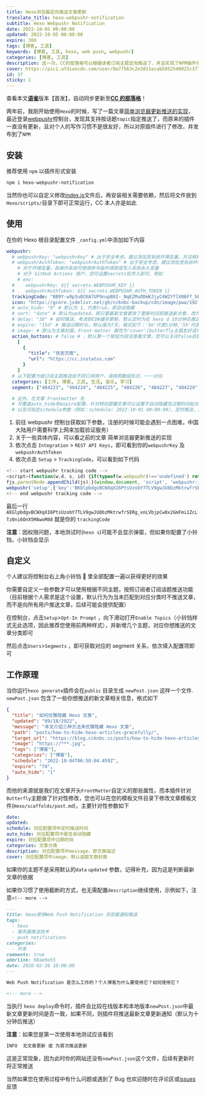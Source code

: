 ```yaml
---
title: Hexo浏览器定向推送文章更新
translate_title: hexo-webpushr-notification
subtitle: Hexo Webpushr Notification
date: 2022-10-05 00:00:00
updated: 2022-10-05 00:00:00
expire: 30d
tags: [博客, 工具]
keywords: [博客, 工具, hexo, web push, webpushr]
categories: [博客, 工具]
description: 这一次，CC的部落格可以根据读者订阅主题定向推送了，并且实现了NPM插件化
cover: https://pic1.afdiancdn.com/user/8a7f563c2e3811ecab5852540025c377/common/d2a947d48815ed24936a919873b97841_w1366_h768_s31.png
id: 37
sticky: 1
---
```


查看本文[**语雀**](https://www.yuque.com/ccknbc/blog/37)版本【首发】，自动同步更新至[**CC 的部落格**](https://blog.ccknbc.cc/posts/hexo-webpushr-notification)！

两年前，我刚开始使用`Hexo`的时候，写了一篇文章[简单浏览器更新推送的实现](https://blog.ccknbc.cc/posts/implementation-of-simple-browser-update-push/)，最近登录[webpushr](https://www.webpushr.com/)控制台，发现其支持按话题`topic`指定推送了，而原来的插件一直没有更新，且对个人的写作习惯不是很友好，所以对原插件进行了修改，并发布到了`NPM`

## 安装

推荐使用 `npm` 以插件形式安装

```bash
npm i hexo-webpushr-notification
```

当然你也可以自定义修改[index.js](https://github.com/Rock-Candy-Tea/hexo-webpushr-notification/blob/main/index.js)文件后，再安装相关需要依赖，然后将文件放到`Hexo/scripts/`目录下即可正常运行，CC 本人亦是如此

## 使用

在你的 Hexo 根目录配置文件 `_config.yml`中添加如下内容

```yaml
webpushr:
  # webpushrKey: "webpushrKey" # 出于安全考虑，建议添加至系统环境变量，并注释掉此处配置
  # webpushrAuthToken: "webpushrAuthToken" # 出于安全考虑，建议添加至系统环境变量，并注释掉此处配置
	# 对于环境变量，各操作系统可使用命令临时调用或写入系统永久变量
	# 对于 GitHub Actions 用户，您可设置secrets后传入即可，例如
	# env:
  #    webpushrKey: ${{ secrets.WEBPUSHR_KEY }}
  #    webpushrAuthToken: ${{ secrets.WEBPUSHR_AUTH_TOKEN }}
  trackingCode: "BB9Y-w9p3u0CKA7UP9nupB6I-_NqE2MuODmKJjyC4W2YflX06Ff_hEhrNJfonrut5l6gCa28gC83q2OII7Qv-oA"
  icon: "https://gcore.jsdelivr.net/gh/ccknbc-backup/cdn/image/pwa/192.png" # 必须为192*192 png图片
  # auto_hide: "0" # 默认为 1，代表true，即自动隐藏
  # sort: "date" # 默认为updated，即只要最新文章更改了更新时间即推送新文章，改为date即发布时间
  # delay: "30" # 延时推送，考虑到CDN缓存更新，默认定时为在 hexo d 10分钟后推送，单位为分钟（最短时间为5min）
  # expire: "15d" # 推送过期时长，默认值为7天，格式如下：'5m'代表5分钟,'5h'代表5小时, '5d'代表5天.
  # image: # 默认为文章封面，Front-matter 属性为'cover'(butterfly主题友好选项)，如果您没有定义默认封面或此属性，请在这里设置默认image
  action_buttons: # false # ，默认第一个按钮为前往查看文章，您可以关闭false后替换第二个按钮相关属性，因参数需求限制（本人太菜）否则将显示两个前往查看按钮
    [
      {
        "title": "状态页面",
        "url": "https://cc.instatus.com"
      }
    ]
  # 以下配置为按订阅主题推送给不同订阅用户，请按照数组形式，一一对应
  categories: [工作, 博客, 工具, 生活, 音乐, 学习]
  segment: ["484223", "484224", "484225", "484226", "484227", "484229"]

  # 此外，在文章 Frontmatter 处
  # 可覆盖auto_hide和expire配置，针对特别提醒文章可以设置不自动隐藏及过期时间延长等操作
  # 以及可指定schedule参数（例如：schedule: 2022-10-01 00:00:00），定时推送，而非延时发送
```

1. 前往 webpushr 控制台获取如下参数，注册的时候可能会遇到一点困难，中国大陆用户需要科学上网来加载验证服务）
2. 关于一些具体内容，可以看之前的文章 简单浏览器更新推送的实现
3. 依次点击 `Integration` > `REST API Keys`，即可看到你的`webpushrKey` 及 `webpushrAuthToken`
4. 依次点击 `Setup` > `TrackingCode`，可以看到如下代码

```javascript
<!-- start webpushr tracking code -->
<script>(function(w,d, s, id) {if(typeof(w.webpushr)!=='undefined') return;w.webpushr=w.webpushr||function(){(w.webpushr.q=w.webpushr.q||[]).push(arguments)};var js, fjs = d.getElementsByTagName(s)[0];js = d.createElement(s); js.id = id;js.async=1;js.src = "https://cdn.webpushr.com/app.min.js";
fjs.parentNode.appendChild(js);}(window,document, 'script', 'webpushr-jssdk'));
webpushr('setup',{'key':'BKOlpbdgvBCWXqXI6PtsUzobY7TLV9gwJU8bzMktrwfrSERg_xnLvbjpdw8x2GmFmi1ZcLTz0ni6OnX5MAwoM58' });</script>
<!-- end webpushr tracking code -->
```

最后一行`AEGlpbdgvBCWXqXI6PtsUzobY7TLV9gwJU8bzMktrwfrSERg_xnLVbjpCw8x2GmFmi1ZcLTz0ni6OnX5MAwoM88` 就是你的 `trackingCode`

**注意**：因权限问题，本地测试时(`hexo s`)可能不会显示弹窗，但如果你配置了小铃铛，小铃铛会显示

## 自定义

个人建议将控制台右上角小铃铛 🔔 里全部配置一遍以获得更好的效果

你需要自定义一些参数才可以使用根据不同主题，按照订阅者订阅话题推送功能（目前根据个人需求是这个设置，默认行为为当未匹配到对应分类时不推送文章，而不是向所有用户推送文章，后续可能会提供配置）

在控制台，点击`Setup`>`Opt-In Prompt` ，向下滑动打开`Enable Topics`（小铃铛样式无此选项，因此推荐您使用前两种样式），并新增几个主题，对应你想推送的文章分类即可

然后点击`Users`>`Segments` ，即可获取对应的 segment 关系，依次填入配置项即可

## 工作原理

当你运行`hexo generate`插件会在`public` 目录生成 `newPost.json` 这样一个文件. `newPost.json` 包含了一些你想推送的新文章相关信息，格式如下

```json
{
  "title": "如何优雅隐藏 Hexo 文章",
  "updated": "09/18/2022",
  "message": "本文介绍三种方法来优雅隐藏 Hexo 文章",
  "path": "posts/how-to-hide-hexo-articles-gracefully/",
  "target_url": "https://blog.ccknbc.cc/posts/how-to-hide-hexo-articles-gracefully/",
  "image": "https://***.jpg",
  "tags": ["博客"],
  "categories": ["博客"],
  "schedule": "2022-10-04T06:58:04.459Z",
  "expire": "7d",
  "auto_hide": "1"
}
```

而他的来源就是我们在文章开头`FrontMatter`自定义的那些属性，而本插件针对`Butterfly`主题做了针对性修改，您也可以在您的模板文件目录下修改文章模板文件(`Hexo/scaffolds/post.md`)，主要针对性参数如下

```yaml
date:
updated:
schedule: 对应配置项中定时推送时间
auto_hide: 对应配置项中是否自动隐藏
expire: 对应配置项中过期时间
categories: 文章分类
description: 对应配置项中message，即文章描述
cover: 对应配置项中image，默认选取文章封面
```

如果你的主题不是采用默认的`data` `updated` 参数，记得补充，因为这是判断最新文章的依据

如果你习惯了使用截断的方式，也无需配置`description`继续使用，示例如下，注意`<!-- more -->`

```markdown
---
title: Hexo使用Web Push Notification 浏览器通知推送
tags:
  - hexo
  - 服务器推送技术
  - push notifications
categories:
  - 开发
comments: true
abbrlink: 98ae9e55
date: 2020-02-26 10:00:00
---

Web Push Notification 是怎么工作的？个人博客为什么要使用它？如何使用它？

<!-- more -->
```

当执行 `hexo deploy`命令时，插件会比较在线版本和本地版本`newPost.json`中最新文章更新时间是否一致，如果不同，则插件将推送最新文章更新通知（默认为十分钟后推送）

**注意**：如果您是第一次使用本地测试应该看到

```bash
INFO  无文章更新 或 为首次推送更新
```

这是正常现象，因为此时你的网站还没有`newPost.json`这个文件，后续有更新时将正常推送

当然如果您在使用过程中有什么问题或遇到了 Bug 也欢迎随时在评论区或[issues](https://github.com/Rock-Candy-Tea/hexo-webpushr-notification/issues)反馈
